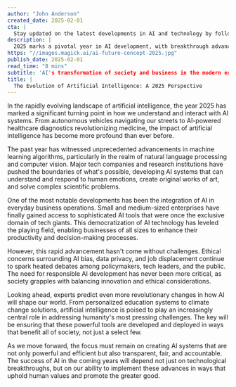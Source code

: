 ```yaml
---
author: "John Anderson"
created_date: 2025-02-01
cta: |
  Stay updated on the latest developments in AI and technology by following us on LinkedIn. Join our growing community of tech enthusiasts and industry professionals!
description: |
  2025 marks a pivotal year in AI development, with breakthrough advancements in machine learning, business applications, and ethical considerations shaping the future of artificial intelligence. Explore how AI is transforming society and what lies ahead.
https: "//images.magick.ai/ai-future-concept-2025.jpg"
publish_date: 2025-02-01
read_time: "8 mins"
subtitle: 'AI's transformation of society and business in the modern era'
title: |
  The Evolution of Artificial Intelligence: A 2025 Perspective
---
```


In the rapidly evolving landscape of artificial intelligence, the year 2025 has marked a significant turning point in how we understand and interact with AI systems. From autonomous vehicles navigating our streets to AI-powered healthcare diagnostics revolutionizing medicine, the impact of artificial intelligence has become more profound than ever before.

The past year has witnessed unprecedented advancements in machine learning algorithms, particularly in the realm of natural language processing and computer vision. Major tech companies and research institutions have pushed the boundaries of what's possible, developing AI systems that can understand and respond to human emotions, create original works of art, and solve complex scientific problems.

One of the most notable developments has been the integration of AI in everyday business operations. Small and medium-sized enterprises have finally gained access to sophisticated AI tools that were once the exclusive domain of tech giants. This democratization of AI technology has leveled the playing field, enabling businesses of all sizes to enhance their productivity and decision-making processes.

However, this rapid advancement hasn't come without challenges. Ethical concerns surrounding AI bias, data privacy, and job displacement continue to spark heated debates among policymakers, tech leaders, and the public. The need for responsible AI development has never been more critical, as society grapples with balancing innovation and ethical considerations.

Looking ahead, experts predict even more revolutionary changes in how AI will shape our world. From personalized education systems to climate change solutions, artificial intelligence is poised to play an increasingly central role in addressing humanity's most pressing challenges. The key will be ensuring that these powerful tools are developed and deployed in ways that benefit all of society, not just a select few.

As we move forward, the focus must remain on creating AI systems that are not only powerful and efficient but also transparent, fair, and accountable. The success of AI in the coming years will depend not just on technological breakthroughs, but on our ability to implement these advances in ways that uphold human values and promote the greater good.